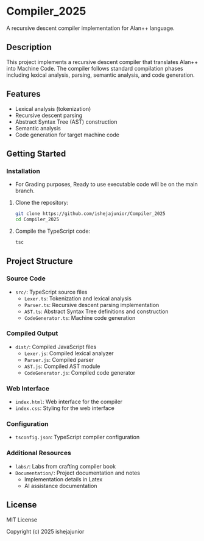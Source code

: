 # Compiler_2025

A recursive descent compiler implementation for Alan++ language.

## Description

This project implements a recursive descent compiler that translates Alan++ into Machine Code. The compiler follows standard compilation phases including lexical analysis, parsing, semantic analysis, and code generation.

## Features

- Lexical analysis (tokenization)
- Recursive descent parsing
- Abstract Syntax Tree (AST) construction
- Semantic analysis
- Code generation for target machine code

## Getting Started

### Installation

- For Grading purposes, Ready to use executable code will be on the main branch.

1. Clone the repository:
   ```bash
   git clone https://github.com/ishejajunior/Compiler_2025
   cd Compiler_2025
   ```
2. Compile the TypeScript code:
   ```bash
   tsc
   ```

## Project Structure

### Source Code

- `src/`: TypeScript source files
  - `Lexer.ts`: Tokenization and lexical analysis
  - `Parser.ts`: Recursive descent parsing implementation
  - `AST.ts`: Abstract Syntax Tree definitions and construction
  - `CodeGenerator.ts`: Machine code generation

### Compiled Output

- `dist/`: Compiled JavaScript files
  - `Lexer.js`: Compiled lexical analyzer
  - `Parser.js`: Compiled parser
  - `AST.js`: Compiled AST module
  - `CodeGenerator.js`: Compiled code generator

### Web Interface

- `index.html`: Web interface for the compiler
- `index.css`: Styling for the web interface

### Configuration

- `tsconfig.json`: TypeScript compiler configuration

### Additional Resources

- `labs/`: Labs from crafting compiler book
- `Documentation/`: Project documentation and notes
  - Implementation details in Latex
  - AI assistance documentation

## License

MIT License

Copyright (c) 2025 ishejajunior
